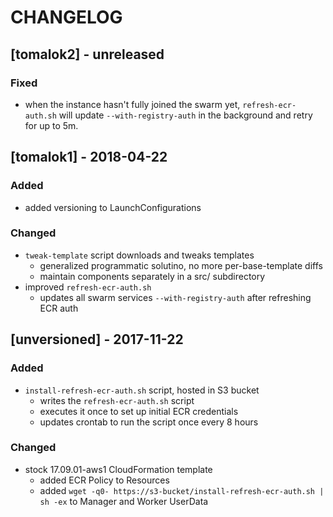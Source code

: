 # CHANGELOG

## [tomalok2] - unreleased
### Fixed
* when the instance hasn't fully joined the swarm yet, `refresh-ecr-auth.sh` will update `--with-registry-auth` in the background and retry for up to 5m.

## [tomalok1] - 2018-04-22
### Added
* added versioning to LaunchConfigurations
### Changed
* `tweak-template` script downloads and tweaks templates
  * generalized programmatic solutino, no more per-base-template diffs
  * maintain components separately in a src/ subdirectory
* improved `refresh-ecr-auth.sh`
  * updates all swarm services `--with-registry-auth` after refreshing ECR auth

## [unversioned] - 2017-11-22
### Added
* `install-refresh-ecr-auth.sh` script, hosted in S3 bucket
  * writes the `refresh-ecr-auth.sh` script
  * executes it once to set up initial ECR credentials
  * updates crontab to run the script once every 8 hours
### Changed
* stock 17.09.01-aws1 CloudFormation template
  * added ECR Policy to Resources
  * added `wget -q0- https://s3-bucket/install-refresh-ecr-auth.sh | sh -ex` to Manager and Worker UserData
